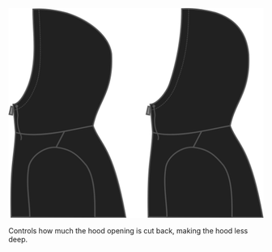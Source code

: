 ![Kapuzenausschnitt](./hoodcutback.svg)

Controls how much the hood opening is cut back, making the hood less deep.
